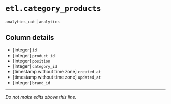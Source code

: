 # `etl.category_products`
`analytics_uat` | `analytics`

## Column details
* [integer]   `id`
* [integer]   `product_id`
* [integer]   `position`
* [integer]   `category_id`
* [timestamp without time zone] `created_at`
* [timestamp without time zone] `updated_at`
* [integer]   `brand_id`

-------------------------------------------------------------------------------
*Do not make edits above this line.*
